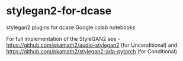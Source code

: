 # stylegan2-for-dcase
stylegan2 plugins for dcase Google colab notebooks

For full implementation of the StyleGAN2 see - https://github.com/pkamath2/audio-stylegan2 (for Unconditional) and https://github.com/pkamath2/stylegan2-ada-pytorch (for Conditional)

